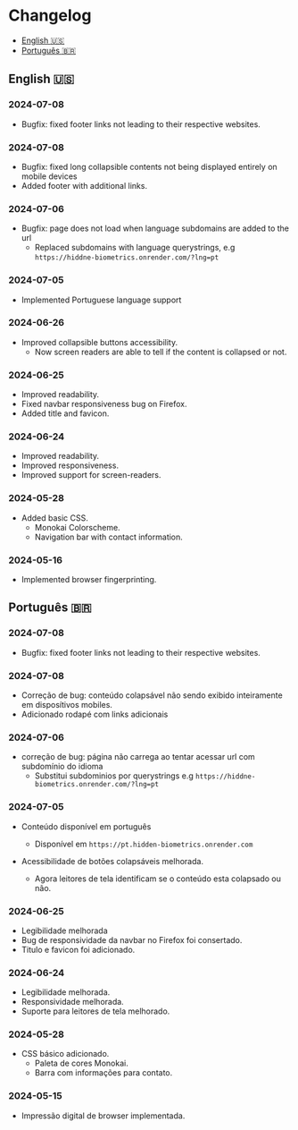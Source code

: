 # Changelog
- [English :us:](#english)
- [Português :brazil:](#português)

## English :us:

### 2024-07-08
- Bugfix: fixed footer links not leading to their respective websites.

### 2024-07-08
- Bugfix: fixed long collapsible contents not being displayed entirely on mobile devices
- Added footer with additional links.

### 2024-07-06
- Bugfix: page does not load when language subdomains are added to the url
    - Replaced subdomains with language querystrings, e.g `https://hiddne-biometrics.onrender.com/?lng=pt`

### 2024-07-05
- Implemented Portuguese language support

### 2024-06-26
- Improved collapsible buttons accessibility.
    - Now screen readers are able to tell if the content is collapsed or not.

### 2024-06-25
- Improved readability.
- Fixed navbar responsiveness bug on Firefox.
- Added title and favicon.

### 2024-06-24
- Improved readability.
- Improved responsiveness.
- Improved support for screen-readers.

### 2024-05-28
- Added basic CSS.
    - Monokai Colorscheme.
    - Navigation bar with contact information.

### 2024-05-16
- Implemented browser fingerprinting.

## Português :brazil:

### 2024-07-08
- Bugfix: fixed footer links not leading to their respective websites.

### 2024-07-08
- Correção de bug: conteúdo colapsável não sendo exibido inteiramente em disposítivos mobiles.
- Adicionado rodapé com links adicionais

### 2024-07-06
- correção de bug: página não carrega ao tentar acessar url com subdomínio do idioma
    - Substitui subdominios por querystrings e.g `https://hiddne-biometrics.onrender.com/?lng=pt`

### 2024-07-05
- Conteúdo disponível em português
    - Disponível em `https://pt.hidden-biometrics.onrender.com`

- Acessibilidade de botões colapsáveis melhorada.
    - Agora leitores de tela identificam se o conteúdo esta colapsado ou não.

### 2024-06-25
- Legibilidade melhorada 
- Bug de responsividade da navbar no Firefox foi consertado.
- Titulo e favicon foi adicionado.

### 2024-06-24
- Legibilidade melhorada.
- Responsividade melhorada.
- Suporte para leitores de tela melhorado.

### 2024-05-28
- CSS básico adicionado.
    - Paleta de cores Monokai.
    - Barra com informações para contato.

### 2024-05-15
- Impressão digital de browser implementada.
